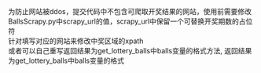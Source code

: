 为防止网站被ddos，提交代码中不包含可爬取开奖结果的网站，使用前需要修改BallsScrapy.py中scrapy_url的值，scrapy_url中保留一个可替换开奖期数的占位符  
针对填写对应的网站来修改中奖区域的xpath  
或者可以自己重写返回结果为get_lottery_balls中balls变量的格式方法, 返回结果为get_lottery_balls中balls变量的格式